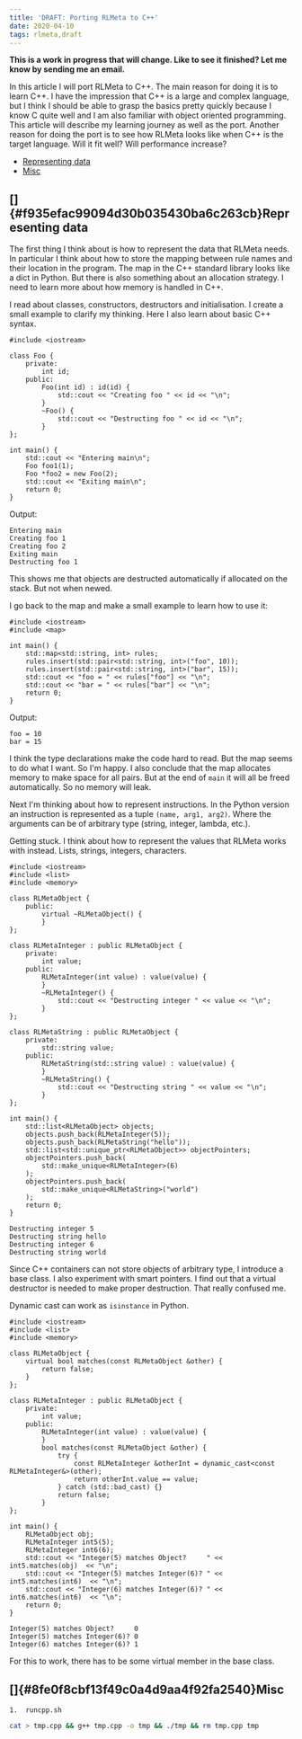 ```yaml
---
title: 'DRAFT: Porting RLMeta to C++'
date: 2020-04-10
tags: rlmeta,draft
---
```

**This is a work in progress that will change. Like to see it finished?
Let me know by sending me an email.**

In this article I will port RLMeta to C++. The main reason for doing it
is to learn C++. I have the impression that C++ is a large and complex
language, but I think I should be able to grasp the basics pretty
quickly because I know C quite well and I am also familiar with object
oriented programming. This article will describe my learning journey as
well as the port. Another reason for doing the port is to see how RLMeta
looks like when C++ is the target language. Will it fit well? Will
performance increase?

-   [Representing data](#f935efac99094d30b035430ba6c263cb)
-   [Misc](#8fe0f8cbf13f49c0a4d9aa4f92fa2540)

[]{#f935efac99094d30b035430ba6c263cb}Representing data
------------------------------------------------------

The first thing I think about is how to represent the data that RLMeta
needs. In particular I think about how to store the mapping between rule
names and their location in the program. The map in the C++ standard
library looks like a dict in Python. But there is also something about
an allocation strategy. I need to learn more about how memory is handled
in C++.

I read about classes, constructors, destructors and initialisation. I
create a small example to clarify my thinking. Here I also learn about
basic C++ syntax.

```text
#include <iostream>

class Foo {
    private:
        int id;
    public:
        Foo(int id) : id(id) {
            std::cout << "Creating foo " << id << "\n";
        }
        ~Foo() {
            std::cout << "Destructing foo " << id << "\n";
        }
};

int main() {
    std::cout << "Entering main\n";
    Foo foo1(1);
    Foo *foo2 = new Foo(2);
    std::cout << "Exiting main\n";
    return 0;
}
```

Output:

```text
Entering main
Creating foo 1
Creating foo 2
Exiting main
Destructing foo 1
```

This shows me that objects are destructed automatically if allocated on
the stack. But not when newed.

I go back to the map and make a small example to learn how to use it:

```text
#include <iostream>
#include <map>

int main() {
    std::map<std::string, int> rules;
    rules.insert(std::pair<std::string, int>("foo", 10));
    rules.insert(std::pair<std::string, int>("bar", 15));
    std::cout << "foo = " << rules["foo"] << "\n";
    std::cout << "bar = " << rules["bar"] << "\n";
    return 0;
}
```

Output:

```text
foo = 10
bar = 15
```

I think the type declarations make the code hard to read. But the map
seems to do what I want. So I\'m happy. I also conclude that the map
allocates memory to make space for all pairs. But at the end of `main`
it will all be freed automatically. So no memory will leak.

Next I\'m thinking about how to represent instructions. In the Python
version an instruction is represented as a tuple `(name, arg1, arg2)`.
Where the arguments can be of arbitrary type (string, integer, lambda,
etc.).

Getting stuck. I think about how to represent the values that RLMeta
works with instead. Lists, strings, integers, characters.

```text
#include <iostream>
#include <list>
#include <memory>

class RLMetaObject {
    public:
        virtual ~RLMetaObject() {
        }
};

class RLMetaInteger : public RLMetaObject {
    private:
        int value;
    public:
        RLMetaInteger(int value) : value(value) {
        }
        ~RLMetaInteger() {
            std::cout << "Destructing integer " << value << "\n";
        }
};

class RLMetaString : public RLMetaObject {
    private:
        std::string value;
    public:
        RLMetaString(std::string value) : value(value) {
        }
        ~RLMetaString() {
            std::cout << "Destructing string " << value << "\n";
        }
};

int main() {
    std::list<RLMetaObject> objects;
    objects.push_back(RLMetaInteger(5));
    objects.push_back(RLMetaString("hello"));
    std::list<std::unique_ptr<RLMetaObject>> objectPointers;
    objectPointers.push_back(
        std::make_unique<RLMetaInteger>(6)
    );
    objectPointers.push_back(
        std::make_unique<RLMetaString>("world")
    );
    return 0;
}
```

```text
Destructing integer 5
Destructing string hello
Destructing integer 6
Destructing string world
```

Since C++ containers can not store objects of arbitrary type, I
introduce a base class. I also experiment with smart pointers. I find
out that a virtual destructor is needed to make proper destruction. That
really confused me.

Dynamic cast can work as `isinstance` in Python.

```text
#include <iostream>
#include <list>
#include <memory>

class RLMetaObject {
    virtual bool matches(const RLMetaObject &other) {
        return false;
    }
};

class RLMetaInteger : public RLMetaObject {
    private:
        int value;
    public:
        RLMetaInteger(int value) : value(value) {
        }
        bool matches(const RLMetaObject &other) {
            try {
                const RLMetaInteger &otherInt = dynamic_cast<const RLMetaInteger&>(other);
                return otherInt.value == value;
            } catch (std::bad_cast) {}
            return false;
        }
};

int main() {
    RLMetaObject obj;
    RLMetaInteger int5(5);
    RLMetaInteger int6(6);
    std::cout << "Integer(5) matches Object?     " << int5.matches(obj)  << "\n";
    std::cout << "Integer(5) matches Integer(6)? " << int5.matches(int6)  << "\n";
    std::cout << "Integer(6) matches Integer(6)? " << int6.matches(int6)  << "\n";
    return 0;
}
```

```text
Integer(5) matches Object?     0
Integer(5) matches Integer(6)? 0
Integer(6) matches Integer(6)? 1
```

For this to work, there has to be some virtual member in the base class.

[]{#8fe0f8cbf13f49c0a4d9aa4f92fa2540}Misc
-----------------------------------------

```
1.  runcpp.sh
```

```sh
cat > tmp.cpp && g++ tmp.cpp -o tmp && ./tmp && rm tmp.cpp tmp
```
